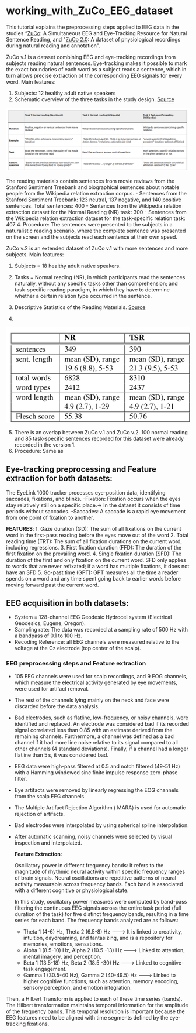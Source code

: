 # working_with_ZuCo_EEG_dataset
This tutorial explains the preprocessing steps applied to EEG data in the studies “[ZuCo](https://www.nature.com/articles/sdata2018291): A Simultaneous EEG and Eye-Tracking Resource for Natural Sentence Reading, and "[ZuCo 2.0](https://arxiv.org/abs/1912.00903): A dataset of physiological recordings during natural reading and annotation". 

ZuCo v.1 is a dataset combining EEG and eye-tracking recordings from subjects reading natural sentences. Eye-tracking makes it possible to mark the exact boundaries of each word as a subject reads a sentence, which in turn allows precise extraction of the corresponding EEG signals for every word.
Main features:
1. Subjects: 12 healthy adult native speakers
2. Schematic overview of the three tasks in  the study design. [Source](https://www.nature.com/articles/sdata2018291)
<p align="center">
  <img src="schematic_overview.png" alt="Schematic overview" width="600"/>
</p>
The reading materials contain sentences from movie reviews from the Stanford Sentiment Treebank and biographical sentences about notable people from the Wikipedia relation extraction corpus.
- Sentences from the Stanford Sentiment Treebank: 123 neutral, 137 negative, and 140 positive sentences. Total sentences: 400
- Sentences from the Wikipedia relation extraction dataset for the Normal Reading (NR) task: 300
- Sentences from the Wikipedia relation extraction dataset for the task-specific relation task: 407
4. Procedure: The sentences were presented to the subjects in a naturalistic reading scenario, where the complete sentence was presented on the screen and the subjects read each sentence at their own speed.

ZuCo v.2 is an extended dataset of ZuCo v.1 with more sentences and more subjects. 
Main features:
1. Subjects = 18 healthy adult  native speakers.
2. Tasks = Normal reading (NR), in which participants read the sentences naturally, without any specific tasks other than comprehension; and task-specific reading paradigm, in which they have to determine whether a certain relation type occurred in the sentence.
3. Descriptive Statistics of the Reading Materials. [Source](https://arxiv.org/abs/1912.00903)

4. <p align="center">
  <img src="zucov2.png" alt="Descriptive Statistics" width="600"/>
</p>


5. There is an overlap between ZuCo v.1 and ZuCo v.2. 100 normal reading and 85 task-specific sentences recorded for this dataset were already recorded in the version 1.
6. Procedure: Same as 

  

## Eye-tracking preprocessing and Feature extraction for both datasets:
The EyeLink 1000 tracker processes eye-position data, identifying saccades, fixations, and blinks. 
   -Fixation: Fixation occurs when the eyes stay relatively still on a specific place.-> In the dataset it consists of time periods without saccades. 
   -Saccades: A saccade is a rapid eye movement from one point of fixation to another.

**FEATURES**: 1. Gaze duration (GD): The sum of all fixations on the current word in the first-pass reading before the eyes move out of the word 
              2. Total reading time (TRT): The sum of all fixation durations on the current word, including regressions. 
              3. First fixation duration (FFD): The duration of the first fixation on the prevailing word.
              4. Single fixation duration (SFD): The duration of the first and only fixation on the current word. 
              SFD only applies to words that are never refixated; if a word has multiple fixations, it does not have an SFD
              5. Go-past time (GPT): GPT measures all the time a reader spends on a word and any time spent going back to earlier 
              words before moving forward past the current word.

## EEG acquisition in both  datasets:

- System = 128-channel EEG Geodesic Hydrocel system (Electrical Geodesics, Eugene, Oregon).
- Sampling rate: The data was recorded at a sampling rate of 500 Hz with a bandpass of 0.1 to 100 Hz.
- Recoding Reference: all EEG channels were measured relative to the voltage at the Cz electrode (top center of the scalp).

### EEG preprocessing steps and Feature extraction

- 105 EEG channels were used for scalp recordings, and 9 EOG channels, which measure the electrical activity generated by eye movements, were used for artifact removal.
- The rest of the channels lying mainly on the neck and face were discarded before the data analysis.
- Bad electrodes, such as flatline, low-frequency, or noisy channels, were identified and replaced. An electrode was considered bad if its recorded signal correlated less than 0.85 with an estimate derived from the remaining channels. Furthermore, a channel was defined as a bad channel if it had more line noise relative to its signal compared to all other channels (4 standard deviations). Finally, if a channel had a longer flatline than 5 s, it was considered bad.
- EEG data were high-pass filtered at 0.5 and notch filtered (49-51 Hz) with a Hamming windowed sinc finite impulse response zero-phase filter.
- Eye artifacts were removed by linearly regressing the EOG channels from the scalp EEG channels.
- The Multiple Artifact Rejection Algorithm ( MARA) is used for automatic rejection of artifacts.
- Bad electrodes were interpolated by using spherical spline interpolation.
- After automatic scanning, noisy channels were selected by visual inspection and interpolated.

  **Feature Extraction**:

  Oscillatory power in different frequency bands: It refers to the magnitude of rhythmic neural activity within specific frequency ranges of brain signals.
  Neural oscillations are repetitive patterns of neural activity measurable across frequency bands. Each band is associated with a different cognitive or physiological state.

  In this study, oscillatory power measures were computed by band-pass filtering the continuous EEG signals across the entire task period (full duration of the task) for five distinct frequency bands, resulting in a time series for each band. The frequency bands analyzed are as follows:

  - Theta 1 (4-6) Hz, Theta 2 (6.5-8) Hz ---> It is linked to creativity, intuition, daydreaming, and fantasizing, and is a repository for memories, emotions, sensations.
  - Alpha 1 (8.5-10) Hz, Alpha 2 (10.5 -13) Hz ---> Linked to attention, mental imagery,  and perception.
  - Beta 1 (13.5-18) Hz, Beta 2 (18.5 -30) Hz ---> Linked to cognitive-task engagement.
  - Gamma 1 (30.5-40 Hz), Gamma 2 (40-49.5) Hz --->  Linked to higher cognitive functions, such as attention, memory encoding, sensory perception, and emotion integration.
 
Then, a Hilbert Transform is applied to each of these time series (bands). The Hilbert transformation maintains temporal information for the amplitude of the frequency bands. This temporal resolution is important because the EEG features need to be aligned with time segments defined by the eye-tracking fixations.

  

  
   
   

   
   




